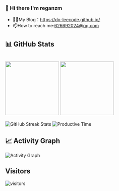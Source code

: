 ### :lemon: Hi there I'm reganzm 

- 👨‍💻My Blog：<url>https://do-leecode.github.io/</url>
- 📫How to reach me:626692024@qq.com

## 📊 GitHub Stats

<br/>
<div align="left">
  <img src="https://github-readme-stats.vercel.app/api?username=reganzm&count_private=true&show_icons=true&theme=tokyonight&hide_border=true&custom_title=GRT's%20GitHub%20Stats" height="170px" />
  <img src="https://github-readme-stats.vercel.app/api/top-langs/?username=reganzm&layout=compact&theme=tokyonight&hide_border=true&hide=html,css,jupyter,Jupyter%20Notebook" height="170px" />
</div>
<br/>
<div align="left">
  <img src="https://github-readme-streak-stats.herokuapp.com/?user=reganzm&theme=tokyonight&hide_border=true" alt="GitHub Streak Stats" />
  <img src="https://github-profile-summary-cards.vercel.app/api/cards/productive-time?username=reganzm&theme=tokyonight&utcOffset=8" alt="Productive Time" />
</div>

## 📈 Activity Graph

<div align="cleft">
  <img src="https://github-readme-activity-graph.vercel.app/graph?username=reganzm&theme=tokyo-night&hide_border=true" alt="Activity Graph" />
</div>

## Visitors
![visitors](https://visitor-badge.laobi.icu/badge?page_id=reganzm)
